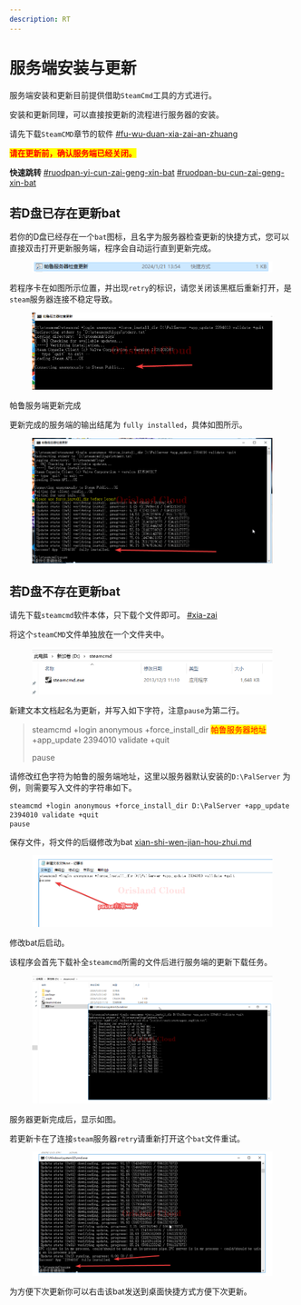 ```yaml
---
description: RT
---
```


# 服务端安装与更新

服务端安装和更新目前提供借助`SteamCmd`工具的方式进行。

安装和更新同理，可以直接按更新的流程进行服务器的安装。

请先下载`SteamCMD`章节的软件 [#fu-wu-duan-xia-zai-an-zhuang](../fu-wu-duan-an-zhuang-yu-geng-xin/steamcmd-an-zhuang-ren-he-fu-wu-duan.md#fu-wu-duan-xia-zai-an-zhuang "mention")

<mark style="color:red;">**请在更新前，确认服务端已经关闭。**</mark>

**快速跳转** [#ruodpan-yi-cun-zai-geng-xin-bat](fu-wu-duan-an-zhuang-yu-geng-xin.md#ruodpan-yi-cun-zai-geng-xin-bat "mention") [#ruodpan-bu-cun-zai-geng-xin-bat](fu-wu-duan-an-zhuang-yu-geng-xin.md#ruodpan-bu-cun-zai-geng-xin-bat "mention")

## 若D盘已存在更新bat

若你的D盘已经存在一个`bat`图标，且名字为服务器检查更新的快捷方式，您可以直接双击打开更新服务端，程序会自动运行直到更新完成。

<figure><img src="../../../.gitbook/assets/image (50).png" alt=""><figcaption></figcaption></figure>

若程序卡在如图所示位置，并出现`retry`的标识，请您关闭该黑框后重新打开，是`steam`服务器连接不稳定导致。

<figure><img src="../../../.gitbook/assets/chrome_K5Ffi0LYCt.png" alt=""><figcaption></figcaption></figure>

帕鲁服务端更新完成

更新完成的服务端的输出结尾为 `fully installed`，具体如图所示。

<figure><img src="../../../.gitbook/assets/chrome_Pay9Lgw29J.png" alt=""><figcaption></figcaption></figure>

## 若D盘不存在更新bat

请先下载`steamcmd`软件本体，只下载个文件即可。 [#xia-zai](../fu-wu-duan-an-zhuang-yu-geng-xin/steamcmd-gong-ju-an-zhuang.md#xia-zai "mention")

将这个`steamCMD`文件单独放在一个文件夹中。

<figure><img src="../../../.gitbook/assets/image (51).png" alt=""><figcaption></figcaption></figure>

新建文本文档起名为更新，并写入如下字符，注意`pause`为第二行。

> steamcmd +login anonymous +force\_install\_dir <mark style="color:red;">帕鲁服务器地址</mark> +app\_update 2394010 validate +quit
>
> pause

请修改红色字符为帕鲁的服务端地址，这里以服务器默认安装的`D:\PalServer` 为例，则需要写入文件的字符串如下。

```
steamcmd +login anonymous +force_install_dir D:\PalServer +app_update 2394010 validate +quit
pause
```

保存文件，将文件的后缀修改为bat [xian-shi-wen-jian-hou-zhui.md](../../../xi-tong-bian-xie-cao-zuo/xian-shi-wen-jian-hou-zhui.md "mention")

<figure><img src="../../../.gitbook/assets/mstsc_RZTPnBUQ43.png" alt=""><figcaption></figcaption></figure>

修改bat后启动。

该程序会首先下载补全`steamcmd`所需的文件后进行服务端的更新下载任务。

<figure><img src="../../../.gitbook/assets/mstsc_dLrflKTovi.png" alt=""><figcaption></figcaption></figure>

服务器更新完成后，显示如图。

若更新卡在了连接`steam`服务器`retry`请重新打开这个`bat`文件重试。

<figure><img src="../../../.gitbook/assets/mstsc_7ILAKxBi7r.png" alt=""><figcaption></figcaption></figure>

为方便下次更新你可以右击该bat发送到桌面快捷方式方便下次更新。
